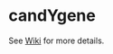 candYgene
=========

See [Wiki](https://github.com/NLeSC/candYgene/wiki/Summary-of-tools-and-data-resources) for more details.
